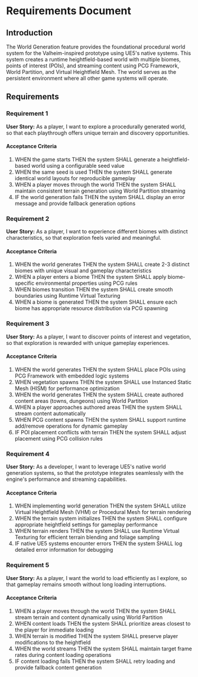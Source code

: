 # Requirements Document

## Introduction

The World Generation feature provides the foundational procedural world system for the Valheim-inspired prototype using UE5's native systems. This system creates a runtime heightfield-based world with multiple biomes, points of interest (POIs), and streaming content using PCG Framework, World Partition, and Virtual Heightfield Mesh. The world serves as the persistent environment where all other game systems will operate.

## Requirements

### Requirement 1

**User Story:** As a player, I want to explore a procedurally generated world, so that each playthrough offers unique terrain and discovery opportunities.

#### Acceptance Criteria

1. WHEN the game starts THEN the system SHALL generate a heightfield-based world using a configurable seed value
2. WHEN the same seed is used THEN the system SHALL generate identical world layouts for reproducible gameplay
3. WHEN a player moves through the world THEN the system SHALL maintain consistent terrain generation using World Partition streaming
4. IF the world generation fails THEN the system SHALL display an error message and provide fallback generation options

### Requirement 2

**User Story:** As a player, I want to experience different biomes with distinct characteristics, so that exploration feels varied and meaningful.

#### Acceptance Criteria

1. WHEN the world generates THEN the system SHALL create 2-3 distinct biomes with unique visual and gameplay characteristics
2. WHEN a player enters a biome THEN the system SHALL apply biome-specific environmental properties using PCG rules
3. WHEN biomes transition THEN the system SHALL create smooth boundaries using Runtime Virtual Texturing
4. WHEN a biome is generated THEN the system SHALL ensure each biome has appropriate resource distribution via PCG spawning

### Requirement 3

**User Story:** As a player, I want to discover points of interest and vegetation, so that exploration is rewarded with unique gameplay experiences.

#### Acceptance Criteria

1. WHEN the world generates THEN the system SHALL place POIs using PCG Framework with embedded logic systems
2. WHEN vegetation spawns THEN the system SHALL use Instanced Static Mesh (HISM) for performance optimization
3. WHEN the world generates THEN the system SHALL create authored content areas (towns, dungeons) using World Partition
4. WHEN a player approaches authored areas THEN the system SHALL stream content automatically
5. WHEN PCG content spawns THEN the system SHALL support runtime add/remove operations for dynamic gameplay
6. IF POI placement conflicts with terrain THEN the system SHALL adjust placement using PCG collision rules

### Requirement 4

**User Story:** As a developer, I want to leverage UE5's native world generation systems, so that the prototype integrates seamlessly with the engine's performance and streaming capabilities.

#### Acceptance Criteria

1. WHEN implementing world generation THEN the system SHALL utilize Virtual Heightfield Mesh (VHM) or Procedural Mesh for terrain rendering
2. WHEN the terrain system initializes THEN the system SHALL configure appropriate heightfield settings for gameplay performance
3. WHEN terrain renders THEN the system SHALL use Runtime Virtual Texturing for efficient terrain blending and foliage sampling
4. IF native UE5 systems encounter errors THEN the system SHALL log detailed error information for debugging

### Requirement 5

**User Story:** As a player, I want the world to load efficiently as I explore, so that gameplay remains smooth without long loading interruptions.

#### Acceptance Criteria

1. WHEN a player moves through the world THEN the system SHALL stream terrain and content dynamically using World Partition
2. WHEN content loads THEN the system SHALL prioritize areas closest to the player for immediate loading
3. WHEN terrain is modified THEN the system SHALL preserve player modifications to the heightfield
4. WHEN the world streams THEN the system SHALL maintain target frame rates during content loading operations
5. IF content loading fails THEN the system SHALL retry loading and provide fallback content generation